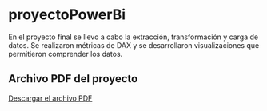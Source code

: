 # proyectoPowerBi
En el proyecto final se llevo a cabo la extracción, transformación y carga de datos. Se realizaron métricas de DAX y se desarrollaron visualizaciones que permitieron comprender los datos.
## Archivo PDF del proyecto
[Descargar el archivo PDF](proyecto_de_marketing.pdf)
